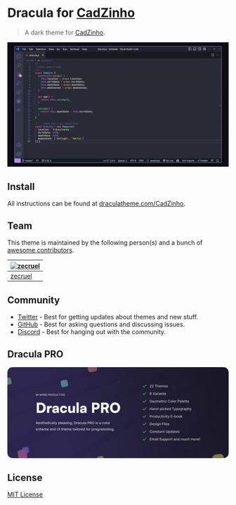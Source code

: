 # Dracula for [CadZinho](https://github.com/zecruel/CadZinho)

> A dark theme for [CadZinho](https://github.com/zecruel/CadZinho).

![Screenshot](./screenshot.png)

## Install

All instructions can be found at [draculatheme.com/CadZinho](https://draculatheme.com/cadzinho).

## Team

This theme is maintained by the following person(s) and a bunch of [awesome contributors](https://github.com/dracula/foobar/graphs/contributors).

| [![zecruel](https://github.com/zecruel.png?size=100)](https://github.com/zecruel) |
| --------------------------------------------------------------------------------------- |
| [zecruel](https://github.com/zecruel)                                               |

## Community

- [Twitter](https://twitter.com/draculatheme) - Best for getting updates about themes and new stuff.
- [GitHub](https://github.com/dracula/dracula-theme/discussions) - Best for asking questions and discussing issues.
- [Discord](https://draculatheme.com/discord-invite) - Best for hanging out with the community.

## Dracula PRO

[![Dracula PRO](./.github/dracula-pro.png)](https://draculatheme.com/pro)

## License

[MIT License](./LICENSE)
